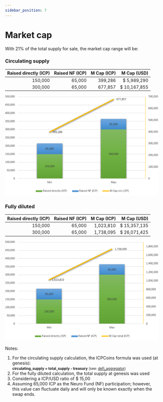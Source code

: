 ```yaml
---
sidebar_position: 7
---
```


# Market cap

With 21% of the total supply for sale, the market cap range will be:

### Circulating supply

| Raised directly (ICP) | Raised NF (ICP) | M Cap (ICP) | M Cap (USD) |
| --------------------: | --------------: | --------------: | --------------: |
| 150,000 | 65,000 | 399,286 | $ 5,989,290 |
| 300,000 | 65,000 | 677,857 | $ 10,167,855 |

![valuation](./img/mcap-circ.png)

### Fully diluted

| Raised directly (ICP) | Raised NF (ICP) | M Cap (ICP) | M Cap (USD) |
| --------------------: | --------------: | --------------: | --------------: |
| 150,000 | 65,000 | 1,023,810 | $ 15,357,135 |
| 300,000 | 65,000 | 1,738,095 | $ 26,071,425 |

![valuation](./img/mcap-total.png)



Notes:
1. For the circulating supply calculation, the ICPCoins formula was used (at genesis):  
<small>**circulating_supply = total_supply - treasury** (see: [defi_aggregator](https://github.com/Neutrinomic/defi_aggregator/blob/4659c3592ababa5e8c94257e26161773e43090df/src/main.mo#L1162))</small>
2. For the fully diluted calculation, the total supply at genesis was used
3. Considering a ICP/USD ratio of $ 15,00
4. Assuming 65,000 ICP as the Neuro Fund (NF) participation; however, this value can fluctuate daily and will only be known exactly when the swap ends.
